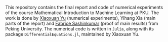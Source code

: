 This repository contains the final report and code of numerical experiments of the course Mathematical Introduction to Machine Learning at PKU. The work is done by [Xiaoxuan Yu](https://github.com/xiaoxuan-yu) (numerical experiments), Yihang Xia (main parts of the report) and [Fabrice Sashinkumar](https://github.com/Tronso77) (proof of main results) from Peking University. The numerical code is written in `Julia`, along with its package `DifferentialEquations.jl`, maintained by Xiaoxuan Yu.
